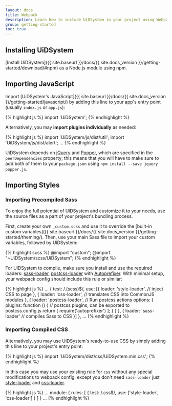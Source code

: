 ```yaml
---
layout: docs
title: Webpack
description: Learn how to include UiDSystem in your project using Webpack.
group: getting-started
toc: true
---
```


## Installing UiDSystem

[Install UiDSystem]({{ site.baseurl }}/docs/{{ site.docs_version }}/getting-started/download/#npm) as a Node.js module using npm.

## Importing JavaScript

Import [UiDSystem's JavaScript]({{ site.baseurl }}/docs/{{ site.docs_version }}/getting-started/javascript/) by adding this line to your app's entry point (usually `index.js` or `app.js`):

{% highlight js %}
import 'UiDSystem';
{% endhighlight %}

Alternatively, you may **import plugins individually** as needed:

{% highlight js %}
import 'UiDSystem/js/dist/util';
import 'UiDSystem/js/dist/alert';
...
{% endhighlight %}

UiDSystem depends on [jQuery](https://jquery.com/) and [Popper](https://popper.js.org/),
which are specified in the `peerDependencies` property; this means that you will have to make sure to add both of them
to your `package.json` using `npm install --save jquery popper.js`.

## Importing Styles

### Importing Precompiled Sass

To enjoy the full potential of UiDSystem and customize it to your needs, use the source files as a part of your project's bundling process.

First, create your own `_custom.scss` and use it to override the [built-in custom variables]({{ site.baseurl }}/docs/{{ site.docs_version }}/getting-started/theming/). Then, use your main Sass file to import your custom variables, followed by UiDSystem:

{% highlight scss %}
@import "custom";
@import "~UiDSystem/scss/UiDSystem";
{% endhighlight %}

For UiDSystem to compile, make sure you install and use the required loaders: [sass-loader](https://github.com/webpack-contrib/sass-loader), [postcss-loader](https://github.com/postcss/postcss-loader) with [Autoprefixer](https://github.com/postcss/autoprefixer#webpack). With minimal setup, your webpack config should include this rule or similar:

{% highlight js %}
...
{
  test: /\.(scss)$/,
  use: [{
    loader: 'style-loader', // inject CSS to page
  }, {
    loader: 'css-loader', // translates CSS into CommonJS modules
  }, {
    loader: 'postcss-loader', // Run postcss actions
    options: {
      plugins: function () { // postcss plugins, can be exported to postcss.config.js
        return [
          require('autoprefixer')
        ];
      }
    }
  }, {
    loader: 'sass-loader' // compiles Sass to CSS
  }]
},
...
{% endhighlight %}

### Importing Compiled CSS

Alternatively, you may use UiDSystem's ready-to-use CSS by simply adding this line to your project's entry point:

{% highlight js %}
import 'UiDSystem/dist/css/UiDSystem.min.css';
{% endhighlight %}

In this case you may use your existing rule for `css` without any special modifications to webpack config, except you don't need `sass-loader` just [style-loader](https://github.com/webpack-contrib/style-loader) and [css-loader](https://github.com/webpack-contrib/css-loader).

{% highlight js %}
...
module: {
  rules: [
    {
      test: /\.css$/,
      use: ['style-loader', 'css-loader']
    }
  ]
}
...
{% endhighlight %}
